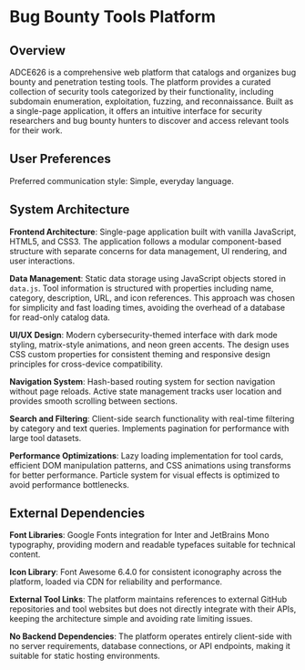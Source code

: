 # Bug Bounty Tools Platform

## Overview

ADCE626 is a comprehensive web platform that catalogs and organizes bug bounty and penetration testing tools. The platform provides a curated collection of security tools categorized by their functionality, including subdomain enumeration, exploitation, fuzzing, and reconnaissance. Built as a single-page application, it offers an intuitive interface for security researchers and bug bounty hunters to discover and access relevant tools for their work.

## User Preferences

Preferred communication style: Simple, everyday language.

## System Architecture

**Frontend Architecture**: Single-page application built with vanilla JavaScript, HTML5, and CSS3. The application follows a modular component-based structure with separate concerns for data management, UI rendering, and user interactions.

**Data Management**: Static data storage using JavaScript objects stored in `data.js`. Tool information is structured with properties including name, category, description, URL, and icon references. This approach was chosen for simplicity and fast loading times, avoiding the overhead of a database for read-only catalog data.

**UI/UX Design**: Modern cybersecurity-themed interface with dark mode styling, matrix-style animations, and neon green accents. The design uses CSS custom properties for consistent theming and responsive design principles for cross-device compatibility.

**Navigation System**: Hash-based routing system for section navigation without page reloads. Active state management tracks user location and provides smooth scrolling between sections.

**Search and Filtering**: Client-side search functionality with real-time filtering by category and text queries. Implements pagination for performance with large tool datasets.

**Performance Optimizations**: Lazy loading implementation for tool cards, efficient DOM manipulation patterns, and CSS animations using transforms for better performance. Particle system for visual effects is optimized to avoid performance bottlenecks.

## External Dependencies

**Font Libraries**: Google Fonts integration for Inter and JetBrains Mono typography, providing modern and readable typefaces suitable for technical content.

**Icon Library**: Font Awesome 6.4.0 for consistent iconography across the platform, loaded via CDN for reliability and performance.

**External Tool Links**: The platform maintains references to external GitHub repositories and tool websites but does not directly integrate with their APIs, keeping the architecture simple and avoiding rate limiting issues.

**No Backend Dependencies**: The platform operates entirely client-side with no server requirements, database connections, or API endpoints, making it suitable for static hosting environments.